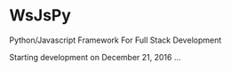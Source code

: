 # WsJsPy
Python/Javascript Framework For Full Stack Development

Starting development on December 21, 2016 ... 
